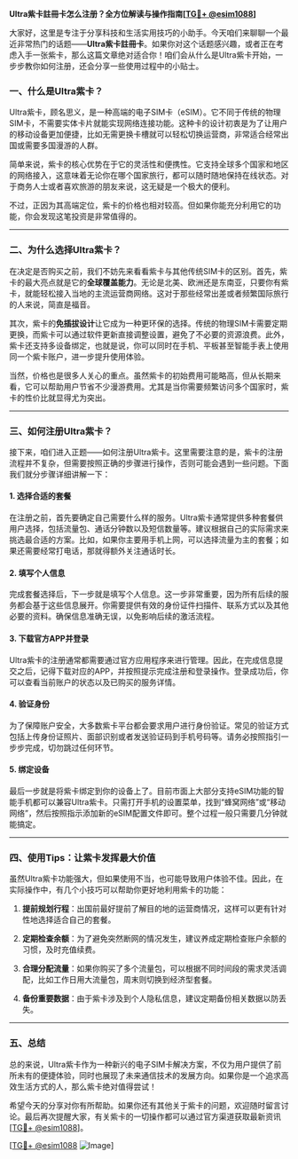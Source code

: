 **Ultra紫卡註冊卡怎么注册？全方位解读与操作指南[[TG💪+ @esim1088](https://t.me/s/esim1088)]**

大家好，这里是专注于分享科技和生活实用技巧的小助手。今天咱们来聊聊一个最近非常热门的话题——**Ultra紫卡註冊卡**。如果你对这个话题感兴趣，或者正在考虑入手一张紫卡，那么这篇文章绝对适合你！咱们会从什么是Ultra紫卡开始，一步步教你如何注册，还会分享一些使用过程中的小贴士。

### 一、什么是Ultra紫卡？

Ultra紫卡，顾名思义，是一种高端的电子SIM卡（eSIM）。它不同于传统的物理SIM卡，不需要实体卡片就能实现网络连接功能。这种卡的设计初衷是为了让用户的移动设备更加便捷，比如无需更换卡槽就可以轻松切换运营商，非常适合经常出国或需要多国漫游的人群。

简单来说，紫卡的核心优势在于它的灵活性和便携性。它支持全球多个国家和地区的网络接入，这意味着无论你在哪个国家旅行，都可以随时随地保持在线状态。对于商务人士或者喜欢旅游的朋友来说，这无疑是一个极大的便利。

不过，正因为其高端定位，紫卡的价格也相对较高。但如果你能充分利用它的功能，你会发现这笔投资是非常值得的。

---

### 二、为什么选择Ultra紫卡？

在决定是否购买之前，我们不妨先来看看紫卡与其他传统SIM卡的区别。首先，紫卡的最大亮点就是它的**全球覆盖能力**。无论是北美、欧洲还是东南亚，只要你有紫卡，就能轻松接入当地的主流运营商网络。这对于那些经常出差或者频繁国际旅行的人来说，简直是福音。

其次，紫卡的**免插拔设计**让它成为一种更环保的选择。传统的物理SIM卡需要定期更换，而紫卡可以通过软件更新直接调整设置，避免了不必要的资源浪费。此外，紫卡还支持多设备绑定，也就是说，你可以同时在手机、平板甚至智能手表上使用同一个紫卡账户，进一步提升使用体验。

当然，价格也是很多人关心的重点。虽然紫卡的初始费用可能略高，但从长期来看，它可以帮助用户节省不少漫游费用。尤其是当你需要频繁访问多个国家时，紫卡的性价比就显得尤为突出。

---

### 三、如何注册Ultra紫卡？

接下来，咱们进入正题——如何注册Ultra紫卡。这里需要注意的是，紫卡的注册流程并不复杂，但需要按照正确的步骤进行操作，否则可能会遇到一些问题。下面我们就分步骤详细讲解一下：

#### 1. 选择合适的套餐

在注册之前，首先要确定自己需要什么样的服务。Ultra紫卡通常提供多种套餐供用户选择，包括流量包、通话分钟数以及短信数量等。建议根据自己的实际需求来挑选最合适的方案。比如，如果你主要用手机上网，可以选择流量为主的套餐；如果还需要经常打电话，那就得额外关注通话时长。

#### 2. 填写个人信息

完成套餐选择后，下一步就是填写个人信息。这一步非常重要，因为所有后续的服务都会基于这些信息展开。你需要提供有效的身份证件扫描件、联系方式以及其他必要的资料。确保信息准确无误，以免影响后续的激活流程。

#### 3. 下载官方APP并登录

Ultra紫卡的注册通常都需要通过官方应用程序来进行管理。因此，在完成信息提交之后，记得下载对应的APP，并按照提示完成注册和登录操作。登录成功后，你可以查看当前账户的状态以及已购买的服务详情。

#### 4. 验证身份

为了保障账户安全，大多数紫卡平台都会要求用户进行身份验证。常见的验证方式包括上传身份证照片、面部识别或者发送验证码到手机号码等。请务必按照指引一步步完成，切勿跳过任何环节。

#### 5. 绑定设备

最后一步就是将紫卡绑定到你的设备上了。目前市面上大部分支持eSIM功能的智能手机都可以兼容Ultra紫卡。只需打开手机的设置菜单，找到“蜂窝网络”或“移动网络”，然后按照指示添加新的eSIM配置文件即可。整个过程一般只需要几分钟就能搞定。

---

### 四、使用Tips：让紫卡发挥最大价值

虽然Ultra紫卡功能强大，但如果使用不当，也可能导致用户体验不佳。因此，在实际操作中，有几个小技巧可以帮助你更好地利用紫卡的功能：

1. **提前规划行程**：出国前最好提前了解目的地的运营商情况，这样可以更有针对性地选择适合自己的套餐。
   
2. **定期检查余额**：为了避免突然断网的情况发生，建议养成定期检查账户余额的习惯，及时充值续费。

3. **合理分配流量**：如果你购买了多个流量包，可以根据不同时间段的需求灵活调配，比如工作日用大流量包，周末则切换到经济型套餐。

4. **备份重要数据**：由于紫卡涉及到个人隐私信息，建议定期备份相关数据以防丢失。

---

### 五、总结

总的来说，Ultra紫卡作为一种新兴的电子SIM卡解决方案，不仅为用户提供了前所未有的便捷体验，同时也展现了未来通信技术的发展方向。如果你是一个追求高效生活方式的人，那么紫卡绝对值得尝试！

希望今天的分享对你有所帮助。如果你还有其他关于紫卡的问题，欢迎随时留言讨论。最后再次提醒大家，有关紫卡的一切操作都可以通过官方渠道获取最新资讯[[TG💪+ @esim1088](https://t.me/s/esim1088)]。

[[TG💪+ @esim1088](https://t.me/s/esim1088) ![Image](https://i.postimg.cc/4NQfJmqS/Snipaste-2025-05-13-00-14-12.png)]